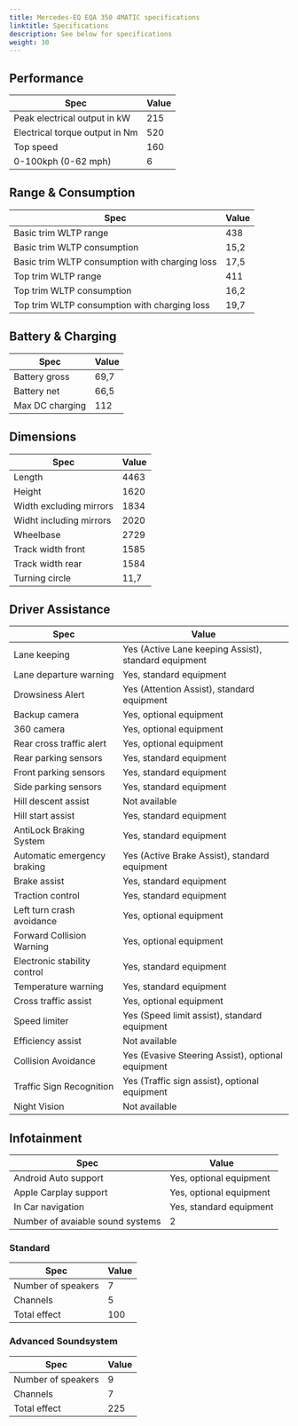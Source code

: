 ```yaml
---
title: Mercedes-EQ EQA 350 4MATIC specifications
linktitle: Specifications
description: See below for specifications
weight: 30
---
```


## Performance
|Spec|Value|
|----|-----|
|Peak electrical output in kW|215|
|Electrical torque output in Nm|520|
|Top speed|160|
|0-100kph (0-62 mph)|6|



## Range & Consumption
|Spec|Value|
|----|-----|
|Basic trim WLTP range|438|
|Basic trim WLTP consumption|15,2|
|Basic trim WLTP consumption with charging loss|17,5|
|Top trim WLTP range|411|
|Top trim WLTP consumption|16,2|
|Top trim WLTP consumption with charging loss|19,7|



## Battery & Charging
|Spec|Value|
|----|-----|
|Battery gross|69,7|
|Battery net|66,5|
|Max DC charging|112|



## Dimensions
|Spec|Value|
|----|-----|
|Length|4463|
|Height|1620|
|Width excluding mirrors|1834|
|Widht including mirrors|2020|
|Wheelbase|2729|
|Track width front|1585|
|Track width rear|1584|
|Turning circle|11,7|

## Driver Assistance
|Spec|Value|
|----|-----|
|Lane keeping|Yes (Active Lane keeping Assist), standard equipment|
|Lane departure warning|Yes, standard equipment|
|Drowsiness Alert|Yes (Attention Assist), standard equipment|
|Backup camera|Yes, optional equipment|
|360 camera|Yes, optional equipment|
|Rear cross traffic alert|Yes, optional equipment|
|Rear parking sensors|Yes, standard equipment|
|Front parking sensors|Yes, standard equipment|
|Side parking sensors|Yes, standard equipment|
|Hill descent assist|Not available|
|Hill start assist|Yes, standard equipment|
|AntiLock Braking System|Yes, standard equipment|
|Automatic emergency braking|Yes (Active Brake Assist), standard equipment|
|Brake assist|Yes, standard equipment|
|Traction control|Yes, standard equipment|
|Left turn crash avoidance|Yes, optional equipment|
|Forward Collision Warning|Yes, optional equipment|
|Electronic stability control|Yes, standard equipment|
|Temperature warning|Yes, standard equipment|
|Cross traffic assist|Yes, optional equipment|
|Speed limiter|Yes (Speed limit assist), standard equipment|
|Efficiency assist|Not available|
|Collision Avoidance|Yes (Evasive Steering Assist), optional equipment|
|Traffic Sign Recognition|Yes (Traffic sign assist), optional equipment|
|Night Vision|Not available|

## Infotainment
|Spec|Value|
|----|-----|
|Android Auto support|Yes, optional equipment|
|Apple Carplay support|Yes, optional equipment|
|In Car navigation|Yes, standard equipment|
|Number of avaiable sound systems|2|

### Standard
|Spec|Value|
|----|-----|
|Number of speakers|7|
|Channels|5|
|Total effect|100|

### Advanced Soundsystem
|Spec|Value|
|----|-----|
|Number of speakers|9|
|Channels|7|
|Total effect|225|
